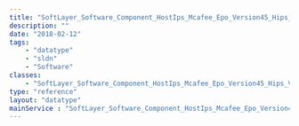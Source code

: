 ```yaml
---
title: "SoftLayer_Software_Component_HostIps_Mcafee_Epo_Version45_Hips_Version7"
description: ""
date: "2018-02-12"
tags:
    - "datatype"
    - "sldn"
    - "Software"
classes:
    - "SoftLayer_Software_Component_HostIps_Mcafee_Epo_Version45_Hips_Version7"
type: "reference"
layout: "datatype"
mainService : "SoftLayer_Software_Component_HostIps_Mcafee_Epo_Version45_Hips_Version7"
---
```

